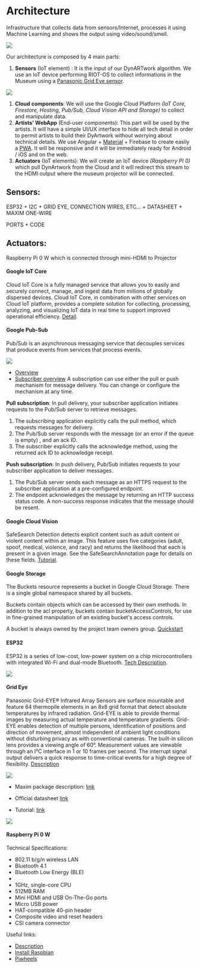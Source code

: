 # Architecture
Infrastructure that collects data from sensors/Internet, processes it using Machine Learning and shows the output using video/sound/smell.

![](assets/final_architecture.png)



Our architecture is composed by 4 main parts:
1. **Sensors** (IoT element) : It is the input of our DynARTwork algorithm. We use an IoT device performing RIOT-OS to collect informations in the Museum using a  [Panasonic Grid Eye sensor](https://industrial.panasonic.com/ww/products/sensors/built-in-sensors/grid-eye).

![](assets/2020_0710_160314.png)

1. **Cloud components**: We will use the Google Cloud Platform *(IoT Core, Firestore, Hosting, Pub/Sub, Cloud Vision API and Storage)* to collect and manipulate data.
2. **Artists' WebApp** (End-user components): This part will be used by the artists. It will have a simple UI/UX interface to hide all tech detail in order to permit artists to build their DyArtwork without worrying about technical details.
    We use Angular + [Material](https://material.angular.io/) + Firebase to create easily a [PWA](https://web.dev/progressive-web-apps/). It will be responsive and it will be immediately ready for Android / iOS and on the web.
3. **Actuators** (IoT elements): We will create an IoT device *(Raspberry PI 0)* which pull DynArtwork from the Cloud and it will redirect this stream to the HDMI output where the museum projector will be connected.

## Sensors:
ESP32 + I2C  + GRID EYE, CONNECTION WIRES, ETC... + DATASHEET + MAXIM ONE-WIRE

PORTS + CODE



## Actuators:
Raspberry Pi 0 W which is connected through mini-HDMI to Projector



#### Google IoT Core
Cloud IoT Core is a fully managed service that allows you to easily and securely connect, manage, and ingest data from millions of globally dispersed devices. Cloud IoT Core, in combination with other services on Cloud IoT platform, provides a complete solution for collecting, processing, analyzing, and visualizing IoT data in real time to support improved operational efficiency.
[Detail](https://cloud.google.com/iot-core).

#### Google Pub-Sub
Pub/Sub is an asynchronous messaging service that decouples services that produce events from services that process events.

![](assets/pub_sub_flow.svg)
- [Overview](https://cloud.google.com/pubsub/docs/overview)
- [Subscriber overview](https://cloud.google.com/pubsub/docs/subscriber)
A subscription can use either the pull or push mechanism for message delivery. You can change or configure the mechanism at any time.

**Pull subscription**: 
In pull delivery, your subscriber application initiates requests to the Pub/Sub server to retrieve messages.

1. The subscribing application explicitly calls the pull method, which requests messages for delivery.
2. The Pub/Sub server responds with the message (or an error if the queue is empty) , and an ack ID.
3. The subscriber explicitly calls the acknowledge method, using the returned ack ID to acknowledge receipt.

**Push subscription**:
In push delivery, Pub/Sub initiates requests to your subscriber application to deliver messages.

1. The Pub/Sub server sends each message as an HTTPS request to the subscriber application at a pre-configured endpoint.
2. The endpoint acknowledges the message by returning an HTTP success status code. A non-success response indicates that the message should be resent.


#### Google Cloud Vision

SafeSearch Detection detects explicit content such as adult content or violent content within an image. This feature uses five categories (adult, spoof, medical, violence, and racy) and returns the likelihood that each is present in a given image. See the SafeSearchAnnotation page for details on these fields.
[Tutorial](https://cloud.google.com/vision/docs/detecting-safe-search#vision_safe_search_detection-python).


#### Google Storage
The Buckets resource represents a bucket in Google Cloud Storage. There is a single global namespace shared by all buckets. 

Buckets contain objects which can be accessed by their own methods. In addition to the acl property, buckets contain bucketAccessControls, for use in fine-grained manipulation of an existing bucket's access controls.

A bucket is always owned by the project team owners group.
[Quickstart](https://cloud.google.com/storage/docs/quickstart-console)

#### ESP32
ESP32 is a series of low-cost, low-power system on a chip microcontrollers with integrated Wi-Fi and dual-mode Bluetooth. [Tech Description](https://duino4projects.com/esp32-wroom-32-esp-wroom-32/).

![](assets/ESP32-WROOM-32-ESP-WROOM-32.png)

#### Grid Eye
Panasonic Grid-EYE® Infrared Array Sensors are surface mountable and feature 64 thermopile elements in an 8x8 grid format that detect absolute temperatures by infrared radiation. Grid-EYE is able to provide thermal images by measuring actual temperature and temperature gradients. Grid-EYE enables detection of multiple persons, identification of positions and direction of movement, almost independent of ambient light conditions without disturbing privacy as with conventional cameras. The built-in silicon lens provides a viewing angle of 60°. Measurement values are viewable through an I²C interface in 1 or 10 frames per second. The interrupt signal output delivers a quick response to time-critical events for a high degree of flexibility.
[Description](https://www.mouser.it/new/panasonic/panasonic-grid-eye-infrared-array-sensors/)

![](assets/grid_eye_schema.png)

- Maxim package description: [link](http://www.farnell.com/datasheets/2286996.pdf)
- Official datasheet [link](https://cdn.sparkfun.com/assets/4/1/c/0/1/Grid-EYE_Datasheet.pdf)

- Tutorial: [link](https://www.14core.com/wiring-the-ir-thermal-amg88xx-grid-eye-thermopile-infrared-array-sensor-with-microcontroller/)

![](assets/grid_eye_schematics.png)

#### Raspberry Pi 0 W

Technical Specifications:

- 802.11 b/g/n wireless LAN
- Bluetooth 4.1
- Bluetooth Low Energy (BLE)
- 
- 1GHz, single-core CPU
- 512MB RAM
- Mini HDMI and USB On-The-Go ports
- Micro USB power
- HAT-compatible 40-pin header
- Composite video and reset headers
- CSI camera connector

Useful links:
- [Description](https://www.raspberrypi.org/products/raspberry-pi-zero-w/)
- [Install Raspbian](https://www.raspberrypi.org/documentation/installation/installing-images/)
- [Piwheels](https://www.piwheels.org/)

